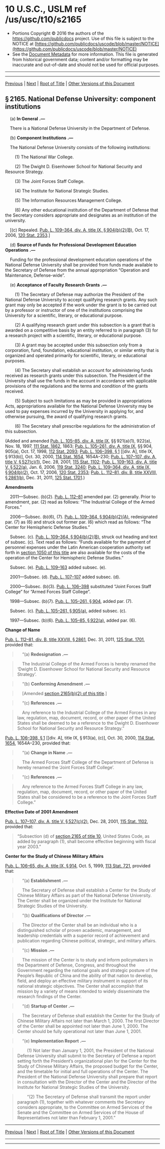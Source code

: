 ---
---

# 10 U.S.C., USLM ref /us/usc/t10/s2165

* Portions Copyright © 2016 the authors of the https://github.com/publicdocs project.
  Use of this file is subject to the NOTICE at [https://github.com/publicdocs/uscode/blob/master/NOTICE](https://github.com/publicdocs/uscode/blob/master/NOTICE)
* See the [Document Metadata](././../../../../../..//README.md) for more information.
  This file is generated from historical government data; content and/or formatting may be inaccurate and out-of-date and should not be used for official purposes.

----------
----------

[Previous](./../../../../../..//us/usc/t10/stA/ptIII/ch108/m__us_usc_t10_s2164.md) | [Next](./../../../../../..//us/usc/t10/stA/ptIII/ch108/m__us_usc_t10_s2166.md) | [Root of Title](./../../../../../../) | [Other Versions of this Document](https://publicdocs.github.io/go/links?ns=uslm&ref=%2Fus%2Fusc%2Ft10%2Fs2165)

## § 2165. National Defense University: component institutions

    (a)  __In General__  __.—__ 

    There is a National Defense University in the Department of Defense.

    (b)  __Component Institutions__  __.—__ 

    The National Defense University consists of the following institutions:

        (1) The National War College.

        (2) The Dwight D. Eisenhower School for National Security and Resource Strategy.

        (3) The Joint Forces Staff College.

        (4) The Institute for National Strategic Studies.

        (5) The Information Resources Management College.

        (6) Any other educational institution of the Department of Defense that the Secretary considers appropriate and designates as an institution of the university.

    \[(c) Repealed. [Pub. L. 109–364, div. A, title IX, § 904(b)(2)(B)][/us/pl/109/364/s904/b/2/B], Oct. 17, 2006, [120 Stat. 2353][/us/stat/120/2353].\]

    (d)  __Source of Funds for Professional Development Education Operations__  __.—__ 

    Funding for the professional development education operations of the National Defense University shall be provided from funds made available to the Secretary of Defense from the annual appropriation “Operation and Maintenance, Defense-wide”.

    (e)  __Acceptance of Faculty Research Grants__  __.—__ 

        (1) The Secretary of Defense may authorize the President of the National Defense University to accept qualifying research grants. Any such grant may only be accepted if the work under the grant is to be carried out by a professor or instructor of one of the institutions comprising the University for a scientific, literary, or educational purpose.

        (2) A qualifying research grant under this subsection is a grant that is awarded on a competitive basis by an entity referred to in paragraph (3) for a research project with a scientific, literary, or educational purpose.

        (3) A grant may be accepted under this subsection only from a corporation, fund, foundation, educational institution, or similar entity that is organized and operated primarily for scientific, literary, or educational purposes.

        (4) The Secretary shall establish an account for administering funds received as research grants under this subsection. The President of the University shall use the funds in the account in accordance with applicable provisions of the regulations and the terms and condition of the grants received.

        (5) Subject to such limitations as may be provided in appropriations Acts, appropriations available for the National Defense University may be used to pay expenses incurred by the University in applying for, and otherwise pursuing, the award of qualifying research grants.

        (6) The Secretary shall prescribe regulations for the administration of this subsection.

(Added and amended [Pub. L. 105–85, div. A, title IX][/us/pl/105/85], §§ 921(a)(1), 922(a), Nov. 18, 1997, [111 Stat. 1862][/us/stat/111/1862], 1863; [Pub. L. 105–261, div. A, title IX][/us/pl/105/261], §§ 904, 905(a), Oct. 17, 1998, [112 Stat. 2093][/us/stat/112/2093]; [Pub. L. 106–398, § 1][/us/pl/106/398/s1] \[\[div. A\], title IX, § 913(b)\], Oct. 30, 2000, [114 Stat. 1654][/us/stat/114/1654], 1654A–230; [Pub. L. 107–107, div. A, title V, § 527(c)(1)][/us/pl/107/107/s527/c/1], Dec. 28, 2001, [115 Stat. 1102][/us/stat/115/1102]; [Pub. L. 109–163, div. A, title V, § 522(a)][/us/pl/109/163/s522/a], Jan. 6, 2006, [119 Stat. 3240][/us/stat/119/3240]; [Pub. L. 109–364, div. A, title IX, § 904(b)(2)][/us/pl/109/364/s904/b/2], Oct. 17, 2006, [120 Stat. 2353][/us/stat/120/2353]; [Pub. L. 112–81, div. B, title XXVIII, § 2861(b)][/us/pl/112/81/s2861/b], Dec. 31, 2011, [125 Stat. 1701][/us/stat/125/1701].)

 __Amendments__ 

    2011—Subsec. (b)(2). [Pub. L. 112–81][/us/pl/112/81] amended par. (2) generally. Prior to amendment, par. (2) read as follows: “The Industrial College of the Armed Forces.”

    2006—Subsec. (b)(6), (7). [Pub. L. 109–364, § 904(b)(2)(A)][/us/pl/109/364/s904/b/2/A], redesignated par. (7) as (6) and struck out former par. (6) which read as follows: “The Center for Hemispheric Defense Studies.”

    Subsec. (c). [Pub. L. 109–364, § 904(b)(2)(B)][/us/pl/109/364/s904/b/2/B], struck out heading and text of subsec. (c). Text read as follows: “Funds available for the payment of personnel expenses under the Latin American cooperation authority set forth in [section 1050 of this title][/us/usc/t10/s1050] are also available for the costs of the operation of the Center for Hemispheric Defense Studies.”

    Subsec. (e). [Pub. L. 109–163][/us/pl/109/163] added subsec. (e).

    2001—Subsec. (d). [Pub. L. 107–107][/us/pl/107/107] added subsec. (d).

    2000—Subsec. (b)(3). [Pub. L. 106–398][/us/pl/106/398] substituted “Joint Forces Staff College” for “Armed Forces Staff College”.

    1998—Subsec. (b)(7). [Pub. L. 105–261, § 904][/us/pl/105/261/s904], added par. (7).

    Subsec. (c). [Pub. L. 105–261, § 905(a)][/us/pl/105/261/s905/a], added subsec. (c).

    1997—Subsec. (b)(6). [Pub. L. 105–85, § 922(a)][/us/pl/105/85/s922/a], added par. (6).

 __Change of Name__ 

[Pub. L. 112–81, div. B, title XXVIII, § 2861][/us/pl/112/81/s2861], Dec. 31, 2011, [125 Stat. 1701][/us/stat/125/1701], provided that:

>     “(a)  __Redesignation__  __.—__ 

>     The Industrial College of the Armed Forces is hereby renamed the ‘Dwight D. Eisenhower School for National Security and Resource Strategy’.

>     “(b)  __Conforming Amendment__  __.—__ 

>     \[Amended [section 2165(b)(2) of this title][/us/usc/t10/s2165/b/2].\]

>     “(c)  __References__  __.—__ 

>     Any reference to the Industrial College of the Armed Forces in any law, regulation, map, document, record, or other paper of the United States shall be deemed to be a reference to the Dwight D. Eisenhower School for National Security and Resource Strategy.”

[Pub. L. 106–398, § 1][/us/pl/106/398/s1] \[\[div. A\], title IX, § 913(a), (c)\], Oct. 30, 2000, [114 Stat. 1654][/us/stat/114/1654], 1654A–230, provided that:

>     “(a)  __Change in Name__  __.—__ 

>     The Armed Forces Staff College of the Department of Defense is hereby renamed the ‘Joint Forces Staff College’.

>     “(c)  __References__  __.—__ 

>     Any reference to the Armed Forces Staff College in any law, regulation, map, document, record, or other paper of the United States shall be considered to be a reference to the Joint Forces Staff College.”

 __Effective Date of 2001 Amendment__ 

[Pub. L. 107–107, div. A, title V, § 527(c)(2)][/us/pl/107/107/s527/c/2], Dec. 28, 2001, [115 Stat. 1102][/us/stat/115/1102], provided that: 

> “Subsection (d) of [section 2165 of title 10][/us/usc/t10/s2165], United States Code, as added by paragraph (1), shall become effective beginning with fiscal year 2003.”

 __Center for the Study of Chinese Military Affairs__ 

[Pub. L. 106–65, div. A, title IX, § 914][/us/pl/106/65/s914], Oct. 5, 1999, [113 Stat. 721][/us/stat/113/721], provided that:

>     “(a)  __Establishment__  __.—__ 

>     The Secretary of Defense shall establish a Center for the Study of Chinese Military Affairs as part of the National Defense University. The Center shall be organized under the Institute for National Strategic Studies of the University.

>     “(b)  __Qualifications of Director__  __.—__ 

>     The Director of the Center shall be an individual who is a distinguished scholar of proven academic, management, and leadership credentials with a superior record of achievement and publication regarding Chinese political, strategic, and military affairs.

>     “(c)  __Mission__  __.—__ 

>     The mission of the Center is to study and inform policymakers in the Department of Defense, Congress, and throughout the Government regarding the national goals and strategic posture of the People’s Republic of China and the ability of that nation to develop, field, and deploy an effective military instrument in support of its national strategic objectives. The Center shall accomplish that mission by a variety of means intended to widely disseminate the research findings of the Center.

>     “(d)  __Startup of Center__  __.—__ 

>     The Secretary of Defense shall establish the Center for the Study of Chinese Military Affairs not later than March 1, 2000. The first Director of the Center shall be appointed not later than June 1, 2000. The Center should be fully operational not later than June 1, 2001.

>     “(e)  __Implementation Report__  __.—__ 

>         (1) Not later than January 1, 2001, the President of the National Defense University shall submit to the Secretary of Defense a report setting forth the President’s organizational plan for the Center for the Study of Chinese Military Affairs, the proposed budget for the Center, and the timetable for initial and full operations of the Center. The President of the National Defense University shall prepare that report in consultation with the Director of the Center and the Director of the Institute for National Strategic Studies of the University.

>         “(2) The Secretary of Defense shall transmit the report under paragraph (1), together with whatever comments the Secretary considers appropriate, to the Committee on Armed Services of the Senate and the Committee on Armed Services of the House of Representatives not later than February 1, 2001.”

----------

[Previous](./../../../../../..//us/usc/t10/stA/ptIII/ch108/m__us_usc_t10_s2164.md) | [Next](./../../../../../..//us/usc/t10/stA/ptIII/ch108/m__us_usc_t10_s2166.md) | [Root of Title](./../../../../../../) | [Other Versions of this Document](https://publicdocs.github.io/go/links?ns=uslm&ref=%2Fus%2Fusc%2Ft10%2Fs2165)

----------
----------

[/us/pl/109/364/s904/b/2/B]: https://publicdocs.github.io/go/links?ns=uslm&ref=%2Fus%2Fpl%2F109%2F364%2Fs904%2Fb%2F2%2FB
[/us/stat/120/2353]: https://publicdocs.github.io/go/links?ns=uslm&ref=%2Fus%2Fstat%2F120%2F2353
[/us/pl/105/85]: https://publicdocs.github.io/go/links?ns=uslm&ref=%2Fus%2Fpl%2F105%2F85
[/us/stat/111/1862]: https://publicdocs.github.io/go/links?ns=uslm&ref=%2Fus%2Fstat%2F111%2F1862
[/us/pl/105/261]: https://publicdocs.github.io/go/links?ns=uslm&ref=%2Fus%2Fpl%2F105%2F261
[/us/stat/112/2093]: https://publicdocs.github.io/go/links?ns=uslm&ref=%2Fus%2Fstat%2F112%2F2093
[/us/pl/106/398/s1]: https://publicdocs.github.io/go/links?ns=uslm&ref=%2Fus%2Fpl%2F106%2F398%2Fs1
[/us/stat/114/1654]: https://publicdocs.github.io/go/links?ns=uslm&ref=%2Fus%2Fstat%2F114%2F1654
[/us/pl/107/107/s527/c/1]: https://publicdocs.github.io/go/links?ns=uslm&ref=%2Fus%2Fpl%2F107%2F107%2Fs527%2Fc%2F1
[/us/stat/115/1102]: https://publicdocs.github.io/go/links?ns=uslm&ref=%2Fus%2Fstat%2F115%2F1102
[/us/pl/109/163/s522/a]: https://publicdocs.github.io/go/links?ns=uslm&ref=%2Fus%2Fpl%2F109%2F163%2Fs522%2Fa
[/us/stat/119/3240]: https://publicdocs.github.io/go/links?ns=uslm&ref=%2Fus%2Fstat%2F119%2F3240
[/us/pl/109/364/s904/b/2]: https://publicdocs.github.io/go/links?ns=uslm&ref=%2Fus%2Fpl%2F109%2F364%2Fs904%2Fb%2F2
[/us/stat/120/2353]: https://publicdocs.github.io/go/links?ns=uslm&ref=%2Fus%2Fstat%2F120%2F2353
[/us/pl/112/81/s2861/b]: https://publicdocs.github.io/go/links?ns=uslm&ref=%2Fus%2Fpl%2F112%2F81%2Fs2861%2Fb
[/us/stat/125/1701]: https://publicdocs.github.io/go/links?ns=uslm&ref=%2Fus%2Fstat%2F125%2F1701
[/us/pl/112/81]: https://publicdocs.github.io/go/links?ns=uslm&ref=%2Fus%2Fpl%2F112%2F81
[/us/pl/109/364/s904/b/2/A]: https://publicdocs.github.io/go/links?ns=uslm&ref=%2Fus%2Fpl%2F109%2F364%2Fs904%2Fb%2F2%2FA
[/us/pl/109/364/s904/b/2/B]: https://publicdocs.github.io/go/links?ns=uslm&ref=%2Fus%2Fpl%2F109%2F364%2Fs904%2Fb%2F2%2FB
[/us/usc/t10/s1050]: https://publicdocs.github.io/go/links?ns=uslm&ref=%2Fus%2Fusc%2Ft10%2Fs1050
[/us/pl/109/163]: https://publicdocs.github.io/go/links?ns=uslm&ref=%2Fus%2Fpl%2F109%2F163
[/us/pl/107/107]: https://publicdocs.github.io/go/links?ns=uslm&ref=%2Fus%2Fpl%2F107%2F107
[/us/pl/106/398]: https://publicdocs.github.io/go/links?ns=uslm&ref=%2Fus%2Fpl%2F106%2F398
[/us/pl/105/261/s904]: https://publicdocs.github.io/go/links?ns=uslm&ref=%2Fus%2Fpl%2F105%2F261%2Fs904
[/us/pl/105/261/s905/a]: https://publicdocs.github.io/go/links?ns=uslm&ref=%2Fus%2Fpl%2F105%2F261%2Fs905%2Fa
[/us/pl/105/85/s922/a]: https://publicdocs.github.io/go/links?ns=uslm&ref=%2Fus%2Fpl%2F105%2F85%2Fs922%2Fa
[/us/pl/112/81/s2861]: https://publicdocs.github.io/go/links?ns=uslm&ref=%2Fus%2Fpl%2F112%2F81%2Fs2861
[/us/stat/125/1701]: https://publicdocs.github.io/go/links?ns=uslm&ref=%2Fus%2Fstat%2F125%2F1701
[/us/usc/t10/s2165/b/2]: https://publicdocs.github.io/go/links?ns=uslm&ref=%2Fus%2Fusc%2Ft10%2Fs2165%2Fb%2F2
[/us/pl/106/398/s1]: https://publicdocs.github.io/go/links?ns=uslm&ref=%2Fus%2Fpl%2F106%2F398%2Fs1
[/us/stat/114/1654]: https://publicdocs.github.io/go/links?ns=uslm&ref=%2Fus%2Fstat%2F114%2F1654
[/us/pl/107/107/s527/c/2]: https://publicdocs.github.io/go/links?ns=uslm&ref=%2Fus%2Fpl%2F107%2F107%2Fs527%2Fc%2F2
[/us/stat/115/1102]: https://publicdocs.github.io/go/links?ns=uslm&ref=%2Fus%2Fstat%2F115%2F1102
[/us/usc/t10/s2165]: https://publicdocs.github.io/go/links?ns=uslm&ref=%2Fus%2Fusc%2Ft10%2Fs2165
[/us/pl/106/65/s914]: https://publicdocs.github.io/go/links?ns=uslm&ref=%2Fus%2Fpl%2F106%2F65%2Fs914
[/us/stat/113/721]: https://publicdocs.github.io/go/links?ns=uslm&ref=%2Fus%2Fstat%2F113%2F721


